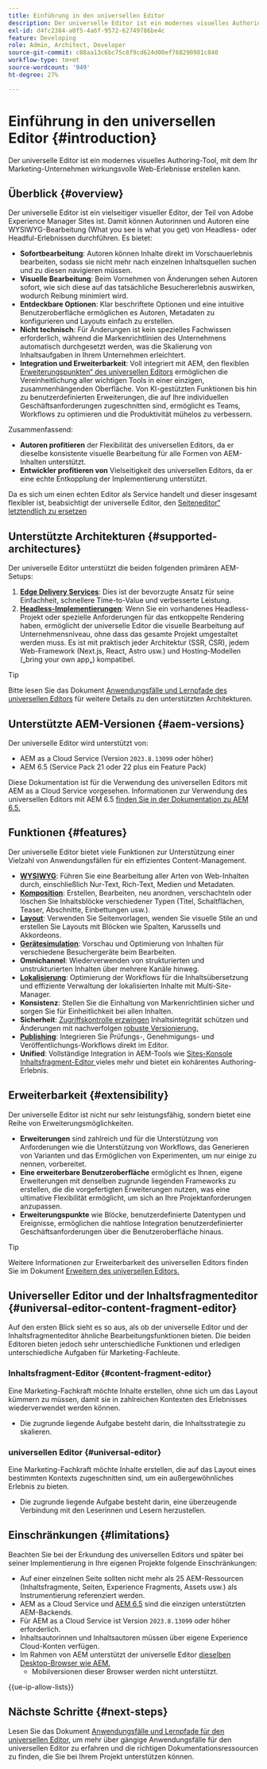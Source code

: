 ```yaml
---
title: Einführung in den universellen Editor
description: Der universelle Editor ist ein modernes visuelles Authoring-Tool, mit dem Ihr Marketing-Unternehmen wirkungsvolle Web-Erlebnisse erstellen kann.
exl-id: d4fc2384-a0f5-4a6f-9572-62749786be4c
feature: Developing
role: Admin, Architect, Developer
source-git-commit: c88aa13c6bc75c8f9cd624d00ef768290981c840
workflow-type: tm+mt
source-wordcount: '949'
ht-degree: 27%

---
```



# Einführung in den universellen Editor {#introduction}

Der universelle Editor ist ein modernes visuelles Authoring-Tool, mit dem Ihr Marketing-Unternehmen wirkungsvolle Web-Erlebnisse erstellen kann.

## Überblick {#overview}

Der universelle Editor ist ein vielseitiger visueller Editor, der Teil von Adobe Experience Manager Sites ist. Damit können Autorinnen und Autoren eine WYSIWYG-Bearbeitung (What you see is what you get) von Headless- oder Headful-Erlebnissen durchführen. Es bietet:

* **Sofortbearbeitung**: Autoren können Inhalte direkt im Vorschauerlebnis bearbeiten, sodass sie nicht mehr nach einzelnen Inhaltsquellen suchen und zu diesen navigieren müssen.
* **Visuelle Bearbeitung**: Beim Vornehmen von Änderungen sehen Autoren sofort, wie sich diese auf das tatsächliche Besuchererlebnis auswirken, wodurch Reibung minimiert wird.
* **Entdeckbare Optionen**: Klar beschriftete Optionen und eine intuitive Benutzeroberfläche ermöglichen es Autoren, Metadaten zu konfigurieren und Layouts einfach zu erstellen.
* **Nicht technisch**: Für Änderungen ist kein spezielles Fachwissen erforderlich, während die Markenrichtlinien des Unternehmens automatisch durchgesetzt werden, was die Skalierung von Inhaltsaufgaben in Ihrem Unternehmen erleichtert.
* **Integration und Erweiterbarkeit**: Voll integriert mit AEM, den flexiblen [Erweiterungspunkten“ des universellen Editors](#extensibility) ermöglichen die Vereinheitlichung aller wichtigen Tools in einer einzigen, zusammenhängenden Oberfläche. Von KI-gestützten Funktionen bis hin zu benutzerdefinierten Erweiterungen, die auf Ihre individuellen Geschäftsanforderungen zugeschnitten sind, ermöglicht es Teams, Workflows zu optimieren und die Produktivität mühelos zu verbessern.

Zusammenfassend:

* **Autoren profitieren** der Flexibilität des universellen Editors, da er dieselbe konsistente visuelle Bearbeitung für alle Formen von AEM-Inhalten unterstützt.
* **Entwickler profitieren von** Vielseitigkeit des universellen Editors, da er eine echte Entkopplung der Implementierung unterstützt.

Da es sich um einen echten Editor als Service handelt und dieser insgesamt flexibler ist, beabsichtigt der universelle Editor, den [Seiteneditor“ letztendlich zu ersetzen](/help/sites-cloud/authoring/page-editor/introduction.md)

## Unterstützte Architekturen {#supported-architectures}

Der universelle Editor unterstützt die beiden folgenden primären AEM-Setups:

1. **[Edge Delivery Services](/help/edge/overview.md)**: Dies ist der bevorzugte Ansatz für seine Einfachheit, schnellere Time-to-Value und verbesserte Leistung.
1. **[Headless-Implementierungen](/help/headless/introduction.md)**: Wenn Sie ein vorhandenes Headless-Projekt oder spezielle Anforderungen für das entkoppelte Rendering haben, ermöglicht der universelle Editor die visuelle Bearbeitung auf Unternehmensniveau, ohne dass das gesamte Projekt umgestaltet werden muss. Es ist mit praktisch jeder Architektur (SSR, CSR), jedem Web-Framework (Next.js, React, Astro usw.) und Hosting-Modellen („bring your own app„) kompatibel.

>[!TIP]
>
>Bitte lesen Sie das Dokument [Anwendungsfälle und Lernpfade des universellen Editors](/help/implementing/universal-editor/use-cases.md) für weitere Details zu den unterstützten Architekturen.

## Unterstützte AEM-Versionen {#aem-versions}

Der universelle Editor wird unterstützt von:

* AEM as a Cloud Service (Version `2023.8.13099` oder höher)
* AEM 6.5 (Service Pack 21 oder 22 plus ein Feature Pack)

Diese Dokumentation ist für die Verwendung des universellen Editors mit AEM as a Cloud Service vorgesehen. Informationen zur Verwendung des universellen Editors mit AEM 6.5 [finden Sie in der Dokumentation zu AEM 6.5.](https://experienceleague.adobe.com/de/docs/experience-manager-65/content/implementing/developing/headless/universal-editor/introduction)

## Funktionen {#features}

Der universelle Editor bietet viele Funktionen zur Unterstützung einer Vielzahl von Anwendungsfällen für ein effizientes Content-Management.

* **[WYSIWYG](/help/sites-cloud/authoring/universal-editor/authoring.md)**: Führen Sie eine Bearbeitung aller Arten von Web-Inhalten durch, einschließlich Nur-Text, Rich-Text, Medien und Metadaten.
* **[Komposition](/help/sites-cloud/authoring/universal-editor/authoring.md#editing-content)**: Erstellen, Bearbeiten, neu anordnen, verschachteln oder löschen Sie Inhaltsblöcke verschiedener Typen (Titel, Schaltflächen, Teaser, Abschnitte, Einbettungen usw.).
* **[Layout](/help/sites-cloud/authoring/universal-editor/templates.md)**: Verwenden Sie Seitenvorlagen, wenden Sie visuelle Stile an und erstellen Sie Layouts mit Blöcken wie Spalten, Karussells und Akkordeons.
* **[Gerätesimulation](/help/sites-cloud/authoring/universal-editor/navigation.md#emulator)**: Vorschau und Optimierung von Inhalten für verschiedene Besuchergeräte beim Bearbeiten.
* **Omnichannel**: Wiederverwenden von strukturierten und unstrukturierten Inhalten über mehrere Kanäle hinweg.
* **[Lokalisierung](/help/sites-cloud/authoring/universal-editor/inheritance.md)**: Optimierung der Workflows für die Inhaltsübersetzung und effiziente Verwaltung der lokalisierten Inhalte mit Multi-Site-Manager.
* **Konsistenz**: Stellen Sie die Einhaltung von Markenrichtlinien sicher und sorgen Sie für Einheitlichkeit bei allen Inhalten.
* **Sicherheit**: [Zugriffskontrolle erzwingen](/help/implementing/universal-editor/authentication.md) Inhaltsintegrität schützen und Änderungen mit nachverfolgen [robuste Versionierung.](/help/sites-cloud/authoring/sites-console/page-versions.md)
* **[Publishing](/help/sites-cloud/authoring/universal-editor/publishing.md)**: Integrieren Sie Prüfungs-, Genehmigungs- und Veröffentlichungs-Workflows direkt im Editor.
* **Unified**: Vollständige Integration in AEM-Tools wie [Sites-Konsole](/help/sites-cloud/authoring/sites-console/introduction.md) [Inhaltsfragment-Editor ](/help/sites-cloud/administering/content-fragments/overview.md) vieles mehr und bietet ein kohärentes Authoring-Erlebnis.

## Erweiterbarkeit {#extensibility}

Der universelle Editor ist nicht nur sehr leistungsfähig, sondern bietet eine Reihe von Erweiterungsmöglichkeiten.

* **Erweiterungen** sind zahlreich und für die Unterstützung von Anforderungen wie die Unterstützung von Workflows, das Generieren von Varianten und das Ermöglichen von Experimenten, um nur einige zu nennen, vorbereitet.
* **Eine erweiterbare Benutzeroberfläche** ermöglicht es Ihnen, eigene Erweiterungen mit denselben zugrunde liegenden Frameworks zu erstellen, die die vorgefertigten Erweiterungen nutzen, was eine ultimative Flexibilität ermöglicht, um sich an Ihre Projektanforderungen anzupassen.
* **Erweiterungspunkte** wie Blöcke, benutzerdefinierte Datentypen und Ereignisse, ermöglichen die nahtlose Integration benutzerdefinierter Geschäftsanforderungen über die Benutzeroberfläche hinaus.

>[!TIP]
>
>Weitere Informationen zur Erweiterbarkeit des universellen Editors finden Sie im Dokument [Erweitern des universellen Editors.](/help/implementing/universal-editor/extending.md)

## Universeller Editor und der Inhaltsfragmenteditor {#universal-editor-content-fragment-editor}

Auf den ersten Blick sieht es so aus, als ob der universelle Editor und der Inhaltsfragmenteditor ähnliche Bearbeitungsfunktionen bieten. Die beiden Editoren bieten jedoch sehr unterschiedliche Funktionen und erledigen unterschiedliche Aufgaben für Marketing-Fachleute.

### Inhaltsfragment-Editor {#content-fragment-editor}

Eine Marketing-Fachkraft möchte Inhalte erstellen, ohne sich um das Layout kümmern zu müssen, damit sie in zahlreichen Kontexten des Erlebnisses wiederverwendet werden können.

* Die zugrunde liegende Aufgabe besteht darin, die Inhaltsstrategie zu skalieren.

### universellen Editor {#universal-editor}

Eine Marketing-Fachkraft möchte Inhalte erstellen, die auf das Layout eines bestimmten Kontexts zugeschnitten sind, um ein außergewöhnliches Erlebnis zu bieten.

* Die zugrunde liegende Aufgabe besteht darin, eine überzeugende Verbindung mit den Leserinnen und Lesern herzustellen.

## Einschränkungen {#limitations}

Beachten Sie bei der Erkundung des universellen Editors und später bei seiner Implementierung in Ihre eigenen Projekte folgende Einschränkungen:

* Auf einer einzelnen Seite sollten nicht mehr als 25 AEM-Ressourcen (Inhaltsfragmente, Seiten, Experience Fragments, Assets usw.) als Instrumentierung referenziert werden.
* AEM as a Cloud Service und [AEM 6.5](https://experienceleague.adobe.com/de/docs/experience-manager-65/content/implementing/developing/headless/universal-editor/introduction) sind die einzigen unterstützten AEM-Backends.
* Für AEM as a Cloud Service ist Version `2023.8.13099` oder höher erforderlich.
* Inhaltsautorinnen und Inhaltsautoren müssen über eigene Experience Cloud-Konten verfügen.
* Im Rahmen von AEM unterstützt der universelle Editor [dieselben Desktop-Browser wie AEM.](/help/overview/supported-platforms.md)
   * Mobilversionen dieser Browser werden nicht unterstützt.

{{ue-ip-allow-lists}}

## Nächste Schritte {#next-steps}

Lesen Sie das Dokument [Anwendungsfälle und Lernpfade für den universellen Editor](/help/implementing/universal-editor/use-cases.md), um mehr über gängige Anwendungsfälle für den universellen Editor zu erfahren und die richtigen Dokumentationsressourcen zu finden, die Sie bei Ihrem Projekt unterstützen können.

